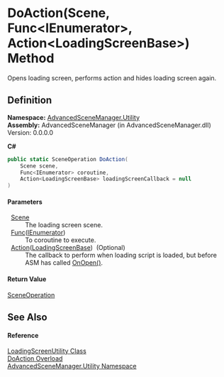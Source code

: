 # DoAction(Scene, Func&lt;IEnumerator&gt;, Action&lt;LoadingScreenBase&gt;) Method


Opens loading screen, performs action and hides loading screen again.



## Definition
**Namespace:** <a href="N_AdvancedSceneManager_Utility.md">AdvancedSceneManager.Utility</a>  
**Assembly:** AdvancedSceneManager (in AdvancedSceneManager.dll) Version: 0.0.0.0

**C#**
``` C#
public static SceneOperation DoAction(
	Scene scene,
	Func<IEnumerator> coroutine,
	Action<LoadingScreenBase> loadingScreenCallback = null
)
```



#### Parameters
<dl><dt>  <a href="T_AdvancedSceneManager_Models_Scene.md">Scene</a></dt><dd>The loading screen scene.</dd><dt>  <a href="https://learn.microsoft.com/dotnet/api/system.func-1" target="_blank" rel="noopener noreferrer">Func</a>(<a href="https://learn.microsoft.com/dotnet/api/system.collections.ienumerator" target="_blank" rel="noopener noreferrer">IEnumerator</a>)</dt><dd>To coroutine to execute.</dd><dt>  <a href="https://learn.microsoft.com/dotnet/api/system.action-1" target="_blank" rel="noopener noreferrer">Action</a>(<a href="T_AdvancedSceneManager_Loading_LoadingScreenBase.md">LoadingScreenBase</a>)  (Optional)</dt><dd>The callback to perform when loading script is loaded, but before ASM has called <a href="M_AdvancedSceneManager_Loading_LoadingScreenBase_OnOpen.md">OnOpen()</a>.</dd></dl>

#### Return Value
<a href="T_AdvancedSceneManager_Core_SceneOperation.md">SceneOperation</a>

## See Also


#### Reference
<a href="T_AdvancedSceneManager_Utility_LoadingScreenUtility.md">LoadingScreenUtility Class</a>  
<a href="Overload_AdvancedSceneManager_Utility_LoadingScreenUtility_DoAction.md">DoAction Overload</a>  
<a href="N_AdvancedSceneManager_Utility.md">AdvancedSceneManager.Utility Namespace</a>  
